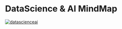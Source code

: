 # DataScience & AI MindMap

[![datascienceai](https://user-images.githubusercontent.com/5803001/36406126-8efaf7ea-162f-11e8-94c4-fbbf72bb2a1f.png)](https://www.processon.com/view/link/5858d6a1e4b0c1fa6c6ebdf8)

